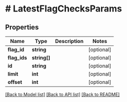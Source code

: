 # # LatestFlagChecksParams

## Properties

Name | Type | Description | Notes
------------ | ------------- | ------------- | -------------
**flag_id** | **string** |  | [optional]
**flag_ids** | **string[]** |  | [optional]
**id** | **string** |  | [optional]
**limit** | **int** |  | [optional]
**offset** | **int** |  | [optional]

[[Back to Model list]](../../README.md#models) [[Back to API list]](../../README.md#endpoints) [[Back to README]](../../README.md)
